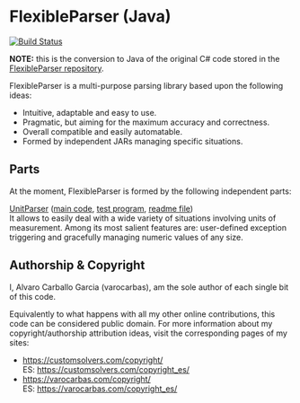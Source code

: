 # FlexibleParser (Java)

[![Build Status](https://travis-ci.org/varocarbas/FlexibleParser_Java.svg?branch=master)](https://travis-ci.org/varocarbas/FlexibleParser_Java)

**NOTE:** this is the conversion to Java of the original C# code stored in the [FlexibleParser repository](https://github.com/varocarbas/FlexibleParser). 

FlexibleParser is a multi-purpose parsing library based upon the following ideas:

- Intuitive, adaptable and easy to use.
- Pragmatic, but aiming for the maximum accuracy and correctness.
- Overall compatible and easily automatable. 
- Formed by independent JARs managing specific situations.

## Parts

At the moment, FlexibleParser is formed by the following independent parts:

[UnitParser](https://customsolvers.com/unit_parser_java/) ([main code](https://github.com/varocarbas/FlexibleParser_Java/tree/master/all_code/UnitParser), [test program](https://github.com/varocarbas/FlexibleParser_Java/blob/master/all_code/Test/src/Parts/UnitParser.java), [readme file](https://github.com/varocarbas/FlexibleParser_Java/blob/master/all_readme/UnitParser_Java.md))<br/>
It allows to easily deal with a wide variety of situations involving units of measurement.
Among its most salient features are: user-defined exception triggering and gracefully managing numeric values of any size.


## Authorship & Copyright

I, Alvaro Carballo Garcia (varocarbas), am the sole author of each single bit of this code.

Equivalently to what happens with all my other online contributions, this code can be considered public domain. For more information about my copyright/authorship attribution ideas, visit the corresponding pages of my sites:
- https://customsolvers.com/copyright/<br/> 
ES: https://customsolvers.com/copyright_es/
- https://varocarbas.com/copyright/<br/>
ES: https://varocarbas.com/copyright_es/